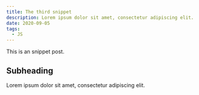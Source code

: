 ```yaml
---
title: The third snippet
description: Lorem ipsum dolor sit amet, consectetur adipiscing elit.
date: 2020-09-05
tags:
  - JS
---
```


This is an snippet post.

## Subheading

Lorem ipsum dolor sit amet, consectetur adipiscing elit.